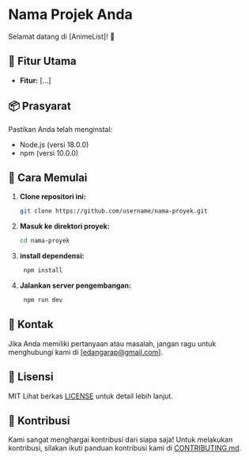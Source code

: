# Nama Projek Anda

Selamat datang di [AnimeList]! 🚀

## 🌟 Fitur Utama

-  **Fitur:** [...]

## 📦 Prasyarat

Pastikan Anda telah menginstal:

-  Node.js (versi 18.0.0)
-  npm (versi 10.0.0)

## 🚀 Cara Memulai

1. **Clone repositori ini:**

   ```bash
   git clone https://github.com/username/nama-proyek.git
   ```

2. **Masuk ke direktori proyek:**

   ```bash
   cd nama-proyek
   ```

3. **install dependensi:**

   ```bash
    npm install
   ```

4. **Jalankan server pengembangan:**

   ```bash
    npm run dev
   ```

## 📧 Kontak

Jika Anda memiliki pertanyaan atau masalah, jangan ragu untuk menghubungi kami di [edangarap@gmail.com].

## 📄 Lisensi

MIT Lihat berkas [LICENSE](link-to-license.md) untuk detail lebih lanjut.

## 🤝 Kontribusi

Kami sangat menghargai kontribusi dari siapa saja! Untuk melakukan kontribusi, silakan ikuti panduan kontribusi kami di [CONTRIBUTING.md](link-to-contributing.md).
